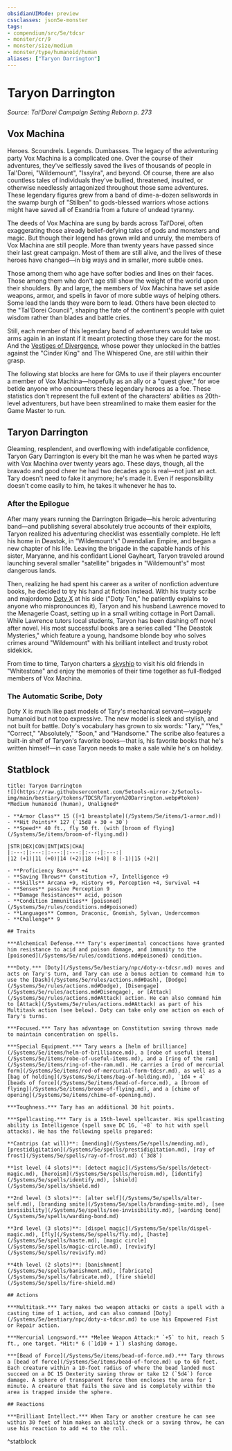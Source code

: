 ```yaml
---
obsidianUIMode: preview
cssclasses: json5e-monster
tags:
- compendium/src/5e/tdcsr
- monster/cr/9
- monster/size/medium
- monster/type/humanoid/human
aliases: ["Taryon Darrington"]
---
```

# Taryon Darrington
*Source: Tal'Dorei Campaign Setting Reborn p. 273*  

## Vox Machina

Heroes. Scoundrels. Legends. Dumbasses. The legacy of the adventuring party Vox Machina is a complicated one. Over the course of their adventures, they've selflessly saved the lives of thousands of people in Tal'Dorei, "Wildemount", "Issylra", and beyond. Of course, there are also countless tales of individuals they've bullied, threatened, insulted, or otherwise needlessly antagonized throughout those same adventures. These legendary figures grew from a band of dime-a-dozen sellswords in the swamp burgh of "Stilben" to gods-blessed warriors whose actions might have saved all of Exandria from a future of undead tyranny.

The deeds of Vox Machina are sung by bards across Tal'Dorei, often exaggerating those already belief-defying tales of gods and monsters and magic. But though their legend has grown wild and unruly, the members of Vox Machina are still people. More than twenty years have passed since their last great campaign. Most of them are still alive, and the lives of these heroes have changed—in big ways and in smaller, more subtle ones.

Those among them who age have softer bodies and lines on their faces. Those among them who don't age still show the weight of the world upon their shoulders. By and large, the members of Vox Machina have set aside weapons, armor, and spells in favor of more subtle ways of helping others. Some lead the lands they were born to lead. Others have been elected to the "Tal'Dorei Council", shaping the fate of the continent's people with quiet wisdom rather than blades and battle cries.

Still, each member of this legendary band of adventurers would take up arms again in an instant if it meant protecting those they care for the most. And the [Vestiges of Divergence](/Systems/5e/tables/vestiges-of-divergence-by-advancement-tdcsr.md), whose power they unlocked in the battles against the "Cinder King" and The Whispered One, are still within their grasp.

The following stat blocks are here for GMs to use if their players encounter a member of Vox Machina—hopefully as an ally or a "quest giver," for woe betide anyone who encounters these legendary heroes as a foe. These statistics don't represent the full extent of the characters' abilities as 20th-level adventurers, but have been streamlined to make them easier for the Game Master to run.

## Taryon Darrington

Gleaming, resplendent, and overflowing with indefatigable confidence, Taryon Gary Darrington is every bit the man he was when he parted ways with Vox Machina over twenty years ago. These days, though, all the bravado and good cheer he had two decades ago is real—not just an act. Tary doesn't need to fake it anymore; he's made it. Even if responsibility doesn't come easily to him, he takes it whenever he has to.

### After the Epilogue

After many years running the Darrington Brigade—his heroic adventuring band—and publishing several absolutely true accounts of their exploits, Taryon realized his adventuring checklist was essentially complete. He left his home in Deastok, in "Wildemount's" Dwendalian Empire, and began a new chapter of his life. Leaving the brigade in the capable hands of his sister, Maryanne, and his confidant Lionel Gayheart, Taryon traveled around launching several smaller "satellite" brigades in "Wildemount's" most dangerous lands.

Then, realizing he had spent his career as a writer of nonfiction adventure books, he decided to try his hand at fiction instead. With his trusty scribe and majordomo [Doty X](/Systems/5e/bestiary/npc/doty-x-tdcsr.md) at his side ("Doty Ten," he patiently explains to anyone who mispronounces it), Taryon and his husband Lawrence moved to the Menagerie Coast, setting up in a small writing cottage in Port Damali. While Lawrence tutors local students, Taryon has been dashing off novel after novel. His most successful books are a series called "The Deastok Mysteries," which feature a young, handsome blonde boy who solves crimes around "Wildemount" with his brilliant intellect and trusty robot sidekick.

From time to time, Taryon charters a [skyship](/Systems/5e/items/skyship-tdcsr.md) to visit his old friends in "Whitestone" and enjoy the memories of their time together as full-fledged members of Vox Machina.

### The Automatic Scribe, Doty

Doty X is much like past models of Tary's mechanical servant—vaguely humanoid but not too expressive. The new model is sleek and stylish, and not built for battle. Doty's vocabulary has grown to six words: "Tary," "Yes," "Correct," "Absolutely," "Soon," and "Handsome." The scribe also features a built-in shelf of Taryon's favorite books—that is, his favorite books that he's written himself—in case Taryon needs to make a sale while he's on holiday.

## Statblock

```ad-statblock
title: Taryon Darrington
![](https://raw.githubusercontent.com/5etools-mirror-2/5etools-img/main/bestiary/tokens/TDCSR/Taryon%20Darrington.webp#token)
*Medium humanoid (human), Unaligned*

- **Armor Class** 15 ([+1 breastplate](/Systems/5e/items/1-armor.md))
- **Hit Points** 127 (`15d8 + 30 + 30`)
- **Speed** 40 ft., fly 50 ft. (with [broom of flying](/Systems/5e/items/broom-of-flying.md))

|STR|DEX|CON|INT|WIS|CHA|
|:---:|:---:|:---:|:---:|:---:|:---:|
|12 (+1)|11 (+0)|14 (+2)|18 (+4)| 8 (-1)|15 (+2)|

- **Proficiency Bonus** +4
- **Saving Throws** Constitution +7, Intelligence +9
- **Skills** Arcana +9, History +9, Perception +4, Survival +4
- **Senses** passive Perception 9
- **Damage Resistances** acid, poison
- **Condition Immunities** [poisoned](/Systems/5e/rules/conditions.md#poisoned)
- **Languages** Common, Draconic, Gnomish, Sylvan, Undercommon
- **Challenge** 9

## Traits

***Alchemical Defense.*** Tary's experimental concoctions have granted him resistance to acid and poison damage, and immunity to the [poisoned](/Systems/5e/rules/conditions.md#poisoned) condition.

***Doty.*** [Doty](/Systems/5e/bestiary/npc/doty-x-tdcsr.md) moves and acts on Tary's turn, and Tary can use a bonus action to command him to use the [Dash](/Systems/5e/rules/actions.md#Dash), [Dodge](/Systems/5e/rules/actions.md#Dodge), [Disengage](/Systems/5e/rules/actions.md#Disengage), or [Attack](/Systems/5e/rules/actions.md#Attack) action. He can also command him to [Attack](/Systems/5e/rules/actions.md#Attack) as part of his Multitask action (see below). Doty can take only one action on each of Tary's turns.

***Focused.*** Tary has advantage on Constitution saving throws made to maintain concentration on spells.

***Special Equipment.*** Tary wears a [helm of brilliance](/Systems/5e/items/helm-of-brilliance.md), a [robe of useful items](/Systems/5e/items/robe-of-useful-items.md), and a [ring of the ram](/Systems/5e/items/ring-of-the-ram.md). He carries a [rod of mercurial form](/Systems/5e/items/rod-of-mercurial-form-tdcsr.md), as well as a [bag of holding](/Systems/5e/items/bag-of-holding.md), `1d4 + 4` [beads of force](/Systems/5e/items/bead-of-force.md), a [broom of flying](/Systems/5e/items/broom-of-flying.md), and a [chime of opening](/Systems/5e/items/chime-of-opening.md).

***Toughness.*** Tary has an additional 30 hit points.

***Spellcasting.*** Tary is a 15th-level spellcaster. His spellcasting ability is Intelligence (spell save DC 16, `+8` to hit with spell attacks). He has the following spells prepared:

**Cantrips (at will)**: [mending](/Systems/5e/spells/mending.md), [prestidigitation](/Systems/5e/spells/prestidigitation.md), [ray of frost](/Systems/5e/spells/ray-of-frost.md) (`3d8`)

**1st level (4 slots)**: [detect magic](/Systems/5e/spells/detect-magic.md), [heroism](/Systems/5e/spells/heroism.md), [identify](/Systems/5e/spells/identify.md), [shield](/Systems/5e/spells/shield.md)

**2nd level (3 slots)**: [alter self](/Systems/5e/spells/alter-self.md), [branding smite](/Systems/5e/spells/branding-smite.md), [see invisibility](/Systems/5e/spells/see-invisibility.md), [warding bond](/Systems/5e/spells/warding-bond.md)

**3rd level (3 slots)**: [dispel magic](/Systems/5e/spells/dispel-magic.md), [fly](/Systems/5e/spells/fly.md), [haste](/Systems/5e/spells/haste.md), [magic circle](/Systems/5e/spells/magic-circle.md), [revivify](/Systems/5e/spells/revivify.md)

**4th level (2 slots)**: [banishment](/Systems/5e/spells/banishment.md), [fabricate](/Systems/5e/spells/fabricate.md), [fire shield](/Systems/5e/spells/fire-shield.md)

## Actions

***Multitask.*** Tary makes two weapon attacks or casts a spell with a casting time of 1 action, and can also command [Doty](/Systems/5e/bestiary/npc/doty-x-tdcsr.md) to use his Empowered Fist or Repair action.

***Mercurial Longsword.*** *Melee Weapon Attack:* `+5` to hit, reach 5 ft., one target. *Hit:* 6 (`1d10 + 1`) slashing damage.

***[Bead of Force](/Systems/5e/items/bead-of-force.md).*** Tary throws a [bead of force](/Systems/5e/items/bead-of-force.md) up to 60 feet. Each creature within a 10-foot radius of where the bead landed must succeed on a DC 15 Dexterity saving throw or take 12 (`5d4`) force damage. A sphere of transparent force then encloses the area for 1 minute. A creature that fails the save and is completely within the area is trapped inside the sphere.

## Reactions

***Brilliant Intellect.*** When Tary or another creature he can see within 30 feet of him makes an ability check or a saving throw, he can use his reaction to add +4 to the roll.
```
^statblock